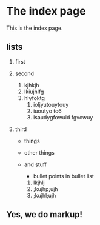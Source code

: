 # The index page

This is the index page.

## lists

1. first
2. second
   1. kjhkjh
   2. lkiujhlfg
   3. hlyfoktg
      1. ioljyutouytouy
      2. iuoutyo to6
      3. isaudygfowuid fgvowuy

3. third

   - things
   - other things
   - and stuff
  
     - bullet points in bullet list
     1. lkjhlj
     2. ;kujhp;ujh
     3. ;kujhl;ujh

## Yes, we do markup!    
